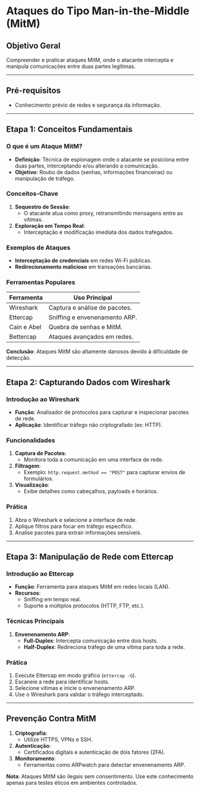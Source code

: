 # Ataques do Tipo Man-in-the-Middle (MitM)

## Objetivo Geral

Compreender e praticar ataques MitM, onde o atacante intercepta e manipula comunicações entre duas partes legítimas.

---

## Pré-requisitos

- Conhecimento prévio de redes e segurança da informação.

---

## Etapa 1: Conceitos Fundamentais

### O que é um Ataque MitM?

- **Definição**:
  Técnica de espionagem onde o atacante se posiciona entre duas partes, interceptando e/ou alterando a comunicação.
- **Objetivo**:
  Roubo de dados (senhas, informações financeiras) ou manipulação de tráfego.

### Conceitos-Chave

1. **Sequestro de Sessão**:
   - O atacante atua como proxy, retransmitindo mensagens entre as vítimas.
2. **Exploração em Tempo Real**:
   - Interceptação e modificação imediata dos dados trafegados.

### Exemplos de Ataques

- **Interceptação de credenciais** em redes Wi-Fi públicas.
- **Redirecionamento malicioso** em transações bancárias.

### Ferramentas Populares

| Ferramenta  | Uso Principal                 |
| ----------- | ----------------------------- |
| Wireshark   | Captura e análise de pacotes. |
| Ettercap    | Sniffing e envenenamento ARP. |
| Cain e Abel | Quebra de senhas e MitM.      |
| Bettercap   | Ataques avançados em redes.   |

**Conclusão**: Ataques MitM são altamente danosos devido à dificuldade de detecção.

---

## Etapa 2: Capturando Dados com Wireshark

### Introdução ao Wireshark

- **Função**: Analisador de protocolos para capturar e inspecionar pacotes de rede.
- **Aplicação**: Identificar tráfego não criptografado (ex: HTTP).

### Funcionalidades

1. **Captura de Pacotes**:
   - Monitora toda a comunicação em uma interface de rede.
2. **Filtragem**:
   - Exemplo: `http.request.method == "POST"` para capturar envios de formulários.
3. **Visualização**:
   - Exibe detalhes como cabeçalhos, payloads e horários.

### Prática

1. Abra o Wireshark e selecione a interface de rede.
2. Aplique filtros para focar em tráfego específico.
3. Analise pacotes para extrair informações sensíveis.

---

## Etapa 3: Manipulação de Rede com Ettercap

### Introdução ao Ettercap

- **Função**: Ferramenta para ataques MitM em redes locais (LAN).
- **Recursos**:
  - Sniffing em tempo real.
  - Suporte a múltiplos protocolos (HTTP, FTP, etc.).

### Técnicas Principais

1. **Envenenamento ARP**:
   - **Full-Duplex**: Intercepta comunicação entre dois hosts.
   - **Half-Duplex**: Redireciona tráfego de uma vítima para toda a rede.

### Prática

1. Execute Ettercap em modo gráfico (`ettercap -G`).
2. Escaneie a rede para identificar hosts.
3. Selecione vítimas e inicie o envenenamento ARP.
4. Use o Wireshark para validar o tráfego interceptado.

---

## Prevenção Contra MitM

1. **Criptografia**:
   - Utilize HTTPS, VPNs e SSH.
2. **Autenticação**:
   - Certificados digitais e autenticação de dois fatores (2FA).
3. **Monitoramento**:
   - Ferramentas como ARPwatch para detectar envenenamento ARP.

**Nota**: Ataques MitM são ilegais sem consentimento. Use este conhecimento apenas para testes éticos em ambientes controlados.
